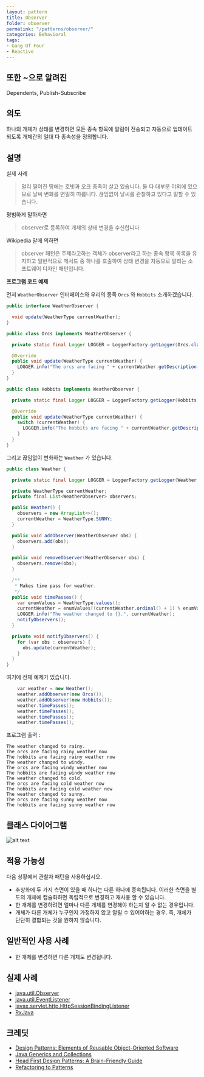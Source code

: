 ```yaml
---
layout: pattern
title: Observer
folder: observer
permalink: "/patterns/observer/"
categories: Behavioral
tags:
- Gang Of Four
- Reactive
---
```


## 또한 ~으로 알려진

Dependents, Publish-Subscribe

## 의도

하나의 개체가 상태를 변경하면 모든 종속 항목에 알림이 전송되고 자동으로 업데이트 되도록 개체간의 일대 다 종속성을 정의합니다.

## 설명

실제 사례

> 멀리 떨어진 땅에는 호빗과 오크 종족이 살고 있습니다. 둘 다 대부분 야외에 있으므로 날씨 변화를 면밀히 따릅니다. 끊임없이 날씨를 관찰하고 있다고 말할 수 있습니다.

평범하게 말하자면

> observer로 등록하여 개체의 상태 변경을 수신합니다.

Wikipedia 말에 의하면

> observer 패턴은 주제라고하는 객체가 observer라고 하는 종속 항목 목록을 유지하고 일반적으로 메서드 중 하나를 호출하여 상태 변경을 자동으로 알리는 소프트웨어 디자인 패턴입니다.

**프로그램 코드 예제**

먼저 `WeatherObserver` 인터페이스와 우리의 종족 `Orcs` 와 `Hobbits` 소개하겠습니다.

```java
public interface WeatherObserver {

  void update(WeatherType currentWeather);
}

public class Orcs implements WeatherObserver {

  private static final Logger LOGGER = LoggerFactory.getLogger(Orcs.class);

  @Override
  public void update(WeatherType currentWeather) {
    LOGGER.info("The orcs are facing " + currentWeather.getDescription() + " weather now");
  }
}

public class Hobbits implements WeatherObserver {

  private static final Logger LOGGER = LoggerFactory.getLogger(Hobbits.class);

  @Override
  public void update(WeatherType currentWeather) {
    switch (currentWeather) {
      LOGGER.info("The hobbits are facing " + currentWeather.getDescription() + " weather now");
    }
  }
}
```

그리고 끊임없이 변화하는 `Weather` 가 있습니다.

```java
public class Weather {

  private static final Logger LOGGER = LoggerFactory.getLogger(Weather.class);

  private WeatherType currentWeather;
  private final List<WeatherObserver> observers;

  public Weather() {
    observers = new ArrayList<>();
    currentWeather = WeatherType.SUNNY;
  }

  public void addObserver(WeatherObserver obs) {
    observers.add(obs);
  }

  public void removeObserver(WeatherObserver obs) {
    observers.remove(obs);
  }

  /**
   * Makes time pass for weather.
   */
  public void timePasses() {
    var enumValues = WeatherType.values();
    currentWeather = enumValues[(currentWeather.ordinal() + 1) % enumValues.length];
    LOGGER.info("The weather changed to {}.", currentWeather);
    notifyObservers();
  }

  private void notifyObservers() {
    for (var obs : observers) {
      obs.update(currentWeather);
    }
  }
}
```

여기에 전체 예제가 있습니다.

```java
    var weather = new Weather();
    weather.addObserver(new Orcs());
    weather.addObserver(new Hobbits());
    weather.timePasses();
    weather.timePasses();
    weather.timePasses();
    weather.timePasses();
```

프로그램 출력 :

```
The weather changed to rainy.
The orcs are facing rainy weather now
The hobbits are facing rainy weather now
The weather changed to windy.
The orcs are facing windy weather now
The hobbits are facing windy weather now
The weather changed to cold.
The orcs are facing cold weather now
The hobbits are facing cold weather now
The weather changed to sunny.
The orcs are facing sunny weather now
The hobbits are facing sunny weather now
```

## 클래스 다이어그램

![alt text](https://github.com/iluwatar/java-design-patterns/blob/master/observer/etc/observer.png)

## 적용 가능성

다음 상황에서 관찰자 패턴을 사용하십시오.

- 추상화에 두 가지 측면이 있을 때 하나는 다른 하나에 종속됩니다. 이러한 측면을 별도의 개체에 캡슐화하면 독립적으로 변경하고 재사용 할 수 있습니다.
- 한 개체를 변경하려면 얼마나 다른 개체를 변경해야 하는지 알 수 없는 경우입니다.
- 개체가 다른 개체가 누구인지 가정하지 않고 알릴 수 있어야하는 경우. 즉, 개체가 단단히 결합되는 것을 원하지 않습니다.

## 일반적인 사용 사례

- 한 개체를 변경하면 다른 개체도 변경됩니다.

## 실제 사례

- [java.util.Observer](http://docs.oracle.com/javase/8/docs/api/java/util/Observer.html)
- [java.util.EventListener](http://docs.oracle.com/javase/8/docs/api/java/util/EventListener.html)
- [javax.servlet.http.HttpSessionBindingListener](http://docs.oracle.com/javaee/7/api/javax/servlet/http/HttpSessionBindingListener.html)
- [RxJava](https://github.com/ReactiveX/RxJava)

## 크레딧

- [Design Patterns: Elements of Reusable Object-Oriented Software](https://www.amazon.com/gp/product/0201633612/ref=as_li_tl?ie=UTF8&camp=1789&creative=9325&creativeASIN=0201633612&linkCode=as2&tag=javadesignpat-20&linkId=675d49790ce11db99d90bde47f1aeb59)
- [Java Generics and Collections](https://www.amazon.com/gp/product/0596527756/ref=as_li_tl?ie=UTF8&camp=1789&creative=9325&creativeASIN=0596527756&linkCode=as2&tag=javadesignpat-20&linkId=246e5e2c26fe1c3ada6a70b15afcb195)
- [Head First Design Patterns: A Brain-Friendly Guide](https://www.amazon.com/gp/product/0596007124/ref=as_li_tl?ie=UTF8&camp=1789&creative=9325&creativeASIN=0596007124&linkCode=as2&tag=javadesignpat-20&linkId=6b8b6eea86021af6c8e3cd3fc382cb5b)
- [Refactoring to Patterns](https://www.amazon.com/gp/product/0321213351/ref=as_li_tl?ie=UTF8&camp=1789&creative=9325&creativeASIN=0321213351&linkCode=as2&tag=javadesignpat-20&linkId=2a76fcb387234bc71b1c61150b3cc3a7)
